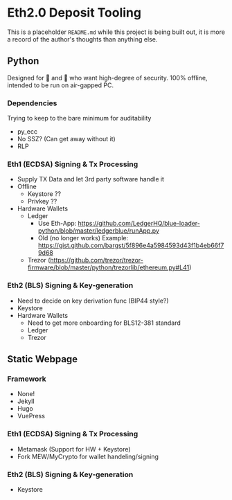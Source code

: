 # Eth2.0 Deposit Tooling

This is a placeholder `README.md` while this project is being built out, it is more a record of the author's thoughts than anything else.

## Python

Designed for 🐳 and 🦄 who want high-degree of security. 100% offline, intended to be run on air-gapped PC.

### Dependencies

Trying to keep to the bare minimum for auditability

- py_ecc
- No SSZ? (Can get away without it)
- RLP

### Eth1 (ECDSA) Signing & Tx Processing

- Supply TX Data and let 3rd party software handle it
- Offline
    - Keystore ??
    - Privkey ??
- Hardware Wallets
    - Ledger
        - Use Eth-App: https://github.com/LedgerHQ/blue-loader-python/blob/master/ledgerblue/runApp.py
        - Old (no longer works) Example: https://gist.github.com/bargst/5f896e4a5984593d43f1b4eb66f79d68
    - Trezor (https://github.com/trezor/trezor-firmware/blob/master/python/trezorlib/ethereum.py#L41)

### Eth2 (BLS) Signing & Key-generation

- Need to decide on key derivation func (BIP44 style?)
- Keystore
- Hardware Wallets
    - Need to get more onboarding for BLS12-381 standard
    - Ledger
    - Trezor

## Static Webpage

### Framework

- None!
- Jekyll
- Hugo
- VuePress

### Eth1 (ECDSA) Signing & Tx Processing

- Metamask (Support for HW +  Keystore)
- Fork MEW/MyCrypto for wallet handeling/signing

### Eth2 (BLS) Signing & Key-generation

- Keystore
